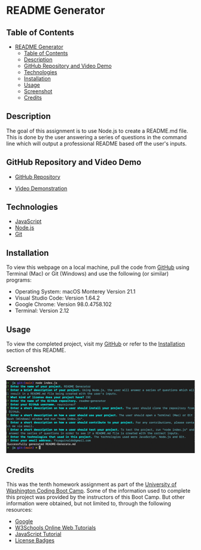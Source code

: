 # README Generator

## Table of Contents

- [README Generator](#readme-generator)
  - [Table of Contents](#table-of-contents)
  - [Description](#description)
  - [GitHub Repository and Video Demo](#github-repository-and-video-demo)
  - [Technologies](#technologies)
  - [Installation](#installation)
  - [Usage](#usage)
  - [Screenshot](#screenshot)
  - [Credits](#credits)

## Description

The goal of this assignment is to use Node.js to create a README.md file. This is done by the user answering a series of questions in the command line which will output a professional README based off the user's inputs.

## GitHub Repository and Video Demo

- [GitHub Repository](https://github.com/nayrsicnarf/readme-generator.git)

- [Video Demonstration](https://drive.google.com/drive/folders/1gbTytcXoeqeNT_O6-ym3n48N7GQVcvof?usp=sharing)

## Technologies

- [JavaScript](https://www.w3schools.com/js/)
- [Node.js](https://nodejs.org/en/docs/)
- [Git](https://git-scm.com/doc)

## Installation

To view this webpage on a local machine, pull the code from [GitHub](https://github.com/nayrsicnarf/readme-generator.git) using Terminal (Mac) or Git (Windows) and use the following (or similar) programs:

- Operating System: macOS Monterey Version 21.1
- Visual Studio Code: Version 1.64.2
- Google Chrome: Version 98.0.4758.102
- Terminal: Version 2.12

## Usage

To view the completed project, visit my [GitHub](https://github.com/nayrsicnarf/readme-generator.git) or refer to the [Installation](#installation) section of this README.

## Screenshot

![README Screenshot](assets/images/readme-ss.png)

## Credits

This was the tenth homework assignment as part of the [University of Washington Coding Boot Camp](https://bootcamp.uw.edu/coding/). Some of the information used to complete this project was provided by the instructors of this Boot Camp. But other information were obtained, but not limited to, through the following resources:

- [Google](https://www.google.com/)
- [W3Schools Online Web Tutorials](https://www.w3schools.com/)
- [JavaScript Tutorial](https://www.javascripttutorial.net/)
- [License Badges](https://gist.github.com/lukas-h/2a5d00690736b4c3a7ba)